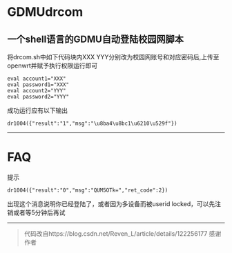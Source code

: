 # GDMUdrcom
一个shell语言的GDMU自动登陆校园网脚本
---
将drcom.sh中如下代码块内XXX YYY分别改为校园网账号和对应密码后,上传至openwrt并赋予执行权限运行即可
```shell
eval account1="XXX"  
eval password1="XXX"  
eval account2="YYY"  
eval password2="YYY"
```
成功运行应有以下输出
```shell
dr1004({"result":"1","msg":"\u8ba4\u8bc1\u6210\u529f"})
```  
---
# FAQ  

提示  
```shell
dr1004({"result":"0","msg":"QUM5OTk=","ret_code":2})
```  
出现这个消息说明你已经登陆了，或者因为多设备而被userid locked，可以先注销或者等5分钟后再试  

---
>代码改自https://blog.csdn.net/Reven_L/article/details/122256177 感谢作者  
